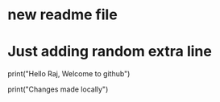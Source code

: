 # new readme file 

# Just adding random extra line

print("Hello Raj, Welcome to github")

print("Changes made locally")
